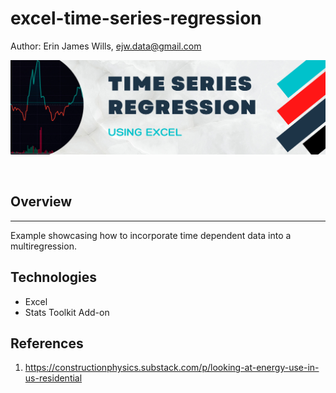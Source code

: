 # excel-time-series-regression

Author:  Erin James Wills, ejw.data@gmail.com  

![Regression](./images/time-series-regression.png)  

<br>

## Overview  
<hr>  
Example showcasing how to incorporate time dependent data into a multiregression.

<br>

## Technologies    
*  Excel
*  Stats Toolkit Add-on

## References  

1.  https://constructionphysics.substack.com/p/looking-at-energy-use-in-us-residential  
<br>